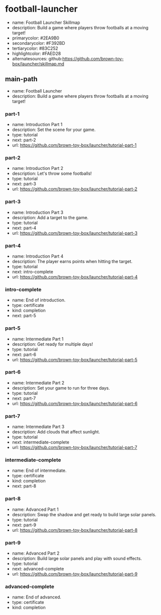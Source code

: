 # football-launcher

* name: Football Launcher Skillmap
* description: Build a game where players throw footballs at a moving target!
* primarycolor: #2EA9B0
* secondarycolor: #F392BD
* tertiarycolor: #83C252
* highlightcolor: #FAED28
* alternatesources: github:https://github.com/brown-toy-box/launcher/skillmap.md

## main-path

* name: Football Launcher
* description: Build a game where players throw footballs at a moving target!

### part-1

* name: Introduction Part 1
* description: Set the scene for your game.
* type: tutorial
* next: part-2
* url: https://github.com/brown-toy-box/launcher/tutorial-part-1

### part-2

* name: Introduction Part 2
* description: Let's throw some footballs!
* type: tutorial
* next: part-3
* url: https://github.com/brown-toy-box/launcher/tutorial-part-2

### part-3

* name: Introduction Part 3
* description: Add a target to the game.
* type: tutorial
* next: part-4
* url: https://github.com/brown-toy-box/launcher/tutorial-part-3

### part-4

* name: Introduction Part 4
* description: The player earns points when hitting the target.
* type: tutorial
* next: intro-complete
* url: https://github.com/brown-toy-box/launcher/tutorial-part-4

### intro-complete

* name: End of introduction.
* type: certificate
* kind: completion
* next: part-5

### part-5

* name: Intermediate Part 1
* description: Get ready for multiple days!
* type: tutorial
* next: part-6
* url: https://github.com/brown-toy-box/launcher/tutorial-part-5

### part-6

* name: Intermediate Part 2
* description: Set your game to run for three days.
* type: tutorial
* next: part-7
* url: https://github.com/brown-toy-box/launcher/tutorial-part-6

### part-7

* name: Intermediate Part 3
* description: Add clouds that affect sunlight.
* type: tutorial
* next: intermediate-complete
* url: https://github.com/brown-toy-box/launcher/tutorial-part-7

### intermediate-complete

* name: End of intermediate.
* type: certificate
* kind: completion
* next: part-8

### part-8

* name: Advanced Part 1
* description: Swap the shadow and get ready to build large solar panels.
* type: tutorial
* next: part-9
* url: https://github.com/brown-toy-box/launcher/tutorial-part-8

### part-9

* name: Advanced Part 2
* description: Build large solar panels and play with sound effects.
* type: tutorial
* next: advanced-complete
* url: https://github.com/brown-toy-box/launcher/tutorial-part-9

### advanced-complete

* name: End of advanced.
* type: certificate
* kind: completion